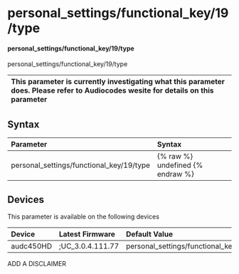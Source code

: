 ﻿---
description: personal_settings/functional_key/19/type
search: false
---

# personal_settings/functional_key/19/type

#### personal_settings/functional_key/19/type

personal_settings/functional_key/19/type


| This parameter is currently investigating what this parameter does. Please refer to Audiocodes wesite for details on this parameter | 
| :--- |

## Syntax
| Parameter | Syntax |
| :--- | :--- |
|personal_settings/functional_key/19/type | {% raw %} undefined {% endraw %}|

## Devices
This parameter is available on the following devices

| Device | Latest Firmware | Default Value |
|:---|:---|:---|
| audc450HD | ;UC_3.0.4.111.77 | personal_settings/functional_key/19/type=EMPTY 

ADD A DISCLAIMER
